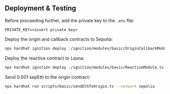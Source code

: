 ## Deployment & Testing

Before proceeding further, add the private key to the `.env` file:

```env
PRIVATE_KEY=<insert private key>
```

Deploy the origin and callback contracts to Sepolia:

```bash
npx hardhat ignition deploy ./ignition/modules/basic/OriginCallbackModule.ts --network sepolia
```

Deploy the reactive contract to Lasna:

```bash
npx hardhat ignition deploy ./ignition/modules/basic/ReactiveModule.ts --network lasna
```

Send 0.001 sepEth to the origin contract:

```bash
npx hardhat run scripts/basic/sendEthToOrigin.ts --network sepolia
```